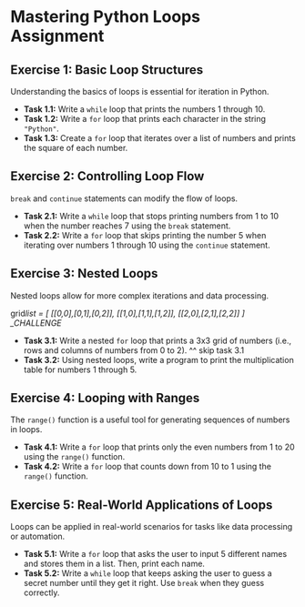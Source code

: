 # Mastering Python Loops Assignment

## Exercise 1: Basic Loop Structures

Understanding the basics of loops is essential for iteration in Python.

- **Task 1.1:** Write a `while` loop that prints the numbers 1 through 10.
- **Task 1.2:** Write a `for` loop that prints each character in the string `"Python"`.
- **Task 1.3:** Create a `for` loop that iterates over a list of numbers and prints the square of each number.

## Exercise 2: Controlling Loop Flow

`break` and `continue` statements can modify the flow of loops.

- **Task 2.1:** Write a `while` loop that stops printing numbers from 1 to 10 when the number reaches 7 using the `break` statement.
- **Task 2.2:** Write a `for` loop that skips printing the number 5 when iterating over numbers 1 through 10 using the `continue` statement.

## Exercise 3: Nested Loops

Nested loops allow for more complex iterations and data processing.

grid*list = [
[[0,0],[0,1],[0,2]],
[[1,0],[1,1],[1,2]],
[[2,0],[2,1],[2,2]]
]
\_CHALLENGE*

- **Task 3.1:** Write a nested `for` loop that prints a 3x3 grid of numbers (i.e., rows and columns of numbers from 0 to 2).
  ^^ skip task 3.1
- **Task 3.2:** Using nested loops, write a program to print the multiplication table for numbers 1 through 5.

## Exercise 4: Looping with Ranges

The `range()` function is a useful tool for generating sequences of numbers in loops.

- **Task 4.1:** Write a `for` loop that prints only the even numbers from 1 to 20 using the `range()` function.
- **Task 4.2:** Write a `for` loop that counts down from 10 to 1 using the `range()` function.

## Exercise 5: Real-World Applications of Loops

Loops can be applied in real-world scenarios for tasks like data processing or automation.

- **Task 5.1:** Write a `for` loop that asks the user to input 5 different names and stores them in a list. Then, print each name.
- **Task 5.2:** Write a `while` loop that keeps asking the user to guess a secret number until they get it right. Use `break` when they guess correctly.

